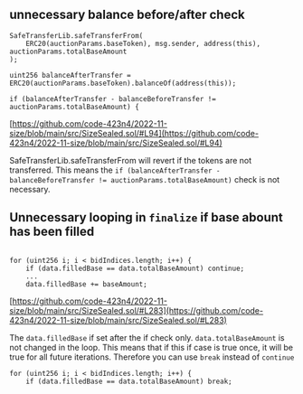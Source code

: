 ## unnecessary balance before/after check
    
```solidity
SafeTransferLib.safeTransferFrom(
    ERC20(auctionParams.baseToken), msg.sender, address(this), auctionParams.totalBaseAmount
);

uint256 balanceAfterTransfer = ERC20(auctionParams.baseToken).balanceOf(address(this));

if (balanceAfterTransfer - balanceBeforeTransfer != auctionParams.totalBaseAmount) {
```

[https://github.com/code-423n4/2022-11-size/blob/main/src/SizeSealed.sol/#L94](https://github.com/code-423n4/2022-11-size/blob/main/src/SizeSealed.sol/#L94)

SafeTransferLib.safeTransferFrom will revert if the tokens are not transferred. This means the `if (balanceAfterTransfer - balanceBeforeTransfer != auctionParams.totalBaseAmount)` check is not necessary.

## Unnecessary looping in `finalize` if base abount has been filled

```solidity

for (uint256 i; i < bidIndices.length; i++) {
    if (data.filledBase == data.totalBaseAmount) continue;
    ...
    data.filledBase += baseAmount;
```

[https://github.com/code-423n4/2022-11-size/blob/main/src/SizeSealed.sol/#L283](https://github.com/code-423n4/2022-11-size/blob/main/src/SizeSealed.sol/#L283)

The `data.filledBase` if set after the if check only. `data.totalBaseAmount` is not changed in the loop. This means that if this if case is true once, it will be true for all future iterations. Therefore you can use `break` instead of `continue`

```solidity
for (uint256 i; i < bidIndices.length; i++) {
    if (data.filledBase == data.totalBaseAmount) break;
```
